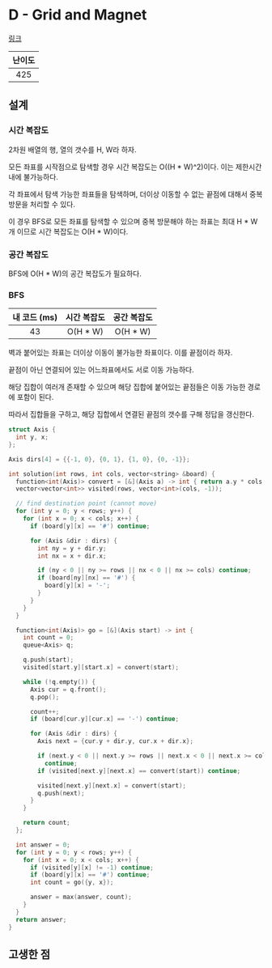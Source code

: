 # D - Grid and Magnet

[링크](https://atcoder.jp/contests/abc351/tasks/abc351_d)

| 난이도 |
| :----: |
|  425   |

## 설계

### 시간 복잡도

2차원 배열의 행, 열의 갯수를 H, W라 하자.

모든 좌표를 시작점으로 탐색할 경우 시간 복잡도는 O((H \* W)^2)이다. 이는 제한시간 내에 불가능하다.

각 좌표에서 탐색 가능한 좌표들을 탐색하며, 더이상 이동할 수 없는 끝점에 대해서 중복방문을 처리할 수 있다.

이 경우 BFS로 모든 좌표를 탐색할 수 있으며 중복 방문해야 하는 좌표는 최대 H \* W개 이므로 시간 복잡도는 O(H \* W)이다.

### 공간 복잡도

BFS에 O(H \* W)의 공간 복잡도가 필요하다.

### BFS

| 내 코드 (ms) | 시간 복잡도 | 공간 복잡도 |
| :----------: | :---------: | :---------: |
|      43      |  O(H \* W)  |  O(H \* W)  |

벽과 붙어있는 좌표는 더이상 이동이 불가능한 좌표이다. 이를 끝점이라 하자.

끝점이 아닌 연결되어 있는 어느좌표에서도 서로 이동 가능하다.

해당 집합이 여러개 존재할 수 있으며 해당 집합에 붙어있는 끝점들은 이동 가능한 경로에 포함이 된다.

따라서 집합들을 구하고, 해당 집합에서 연결된 끝점의 갯수를 구해 정답을 갱신한다.

```cpp
struct Axis {
  int y, x;
};

Axis dirs[4] = {{-1, 0}, {0, 1}, {1, 0}, {0, -1}};

int solution(int rows, int cols, vector<string> &board) {
  function<int(Axis)> convert = [&](Axis a) -> int { return a.y * cols + a.x; };
  vector<vector<int>> visited(rows, vector<int>(cols, -1));

  // find destination point (cannot move)
  for (int y = 0; y < rows; y++) {
    for (int x = 0; x < cols; x++) {
      if (board[y][x] == '#') continue;

      for (Axis &dir : dirs) {
        int ny = y + dir.y;
        int nx = x + dir.x;

        if (ny < 0 || ny >= rows || nx < 0 || nx >= cols) continue;
        if (board[ny][nx] == '#') {
          board[y][x] = '-';
        }
      }
    }
  }

  function<int(Axis)> go = [&](Axis start) -> int {
    int count = 0;
    queue<Axis> q;

    q.push(start);
    visited[start.y][start.x] = convert(start);

    while (!q.empty()) {
      Axis cur = q.front();
      q.pop();

      count++;
      if (board[cur.y][cur.x] == '-') continue;

      for (Axis &dir : dirs) {
        Axis next = {cur.y + dir.y, cur.x + dir.x};

        if (next.y < 0 || next.y >= rows || next.x < 0 || next.x >= cols)
          continue;
        if (visited[next.y][next.x] == convert(start)) continue;

        visited[next.y][next.x] = convert(start);
        q.push(next);
      }
    }

    return count;
  };

  int answer = 0;
  for (int y = 0; y < rows; y++) {
    for (int x = 0; x < cols; x++) {
      if (visited[y][x] != -1) continue;
      if (board[y][x] == '#') continue;
      int count = go({y, x});

      answer = max(answer, count);
    }
  }
  return answer;
}
```


## 고생한 점
